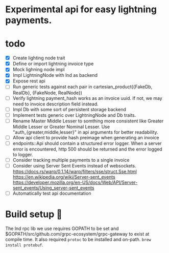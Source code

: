 # Experimental api for easy lightning payments.

# todo

- [x] Create lighting node trait
- [x] Define or import lightning invoice type
- [x] Mock lighning node impl
- [x] Impl LightningNode with lnd as backend
- [x] Expose rest api
- [ ] Run generic tests against each pair in cartesian_product({FakeDb, RealDb}, {FakeNode, RealNode})
- [ ] Verify lightning payment_hash works as an invoice uuid. If not, we may need to invoice description field instead.
- [ ] Impl Db with some sort of persistent storage backend
- [ ] Implement tests generic over LightningNode and Db traits.
- [ ] Rename Master Middle Lesser to somthing more consistent like Greater Middle Lesser or 
      Greater Nominal Lesser. Use "auth\_{greater,middle,lesser}" in api arguments for better
	  readability.
- [ ] Allow api client to provide hash preimage when generating an invoice
- [ ] endpoints::Api should contain a structured error logger. When a server error is
      encountered, http 500 should be returned and the error logged to logger.
- [ ] Consider tracking multiple payments to a single invoice
- [ ] Consider using Server Sent Events instead of websockets.
      https://docs.rs/warp/0.1.14/warp/filters/sse/struct.Sse.html
	  https://en.wikipedia.org/wiki/Server-sent_events
	  https://developer.mozilla.org/en-US/docs/Web/API/Server-sent_events/Using_server-sent_events
- [ ] Automatically test api documentation

# Build setup 🤮

The lnd rpc lib we use requires GOPATH to be set and
$GOPATH/src/github.com/grpc-ecosystem/grpc-gateway to exist at compile time.
It also required `protoc` to be installed and on-path. `brew install protobuf`.
